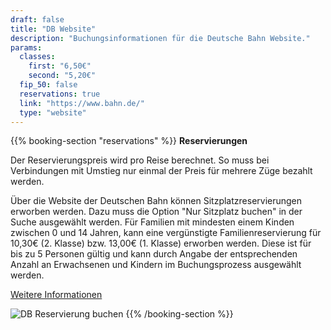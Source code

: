 ```yaml
---
draft: false
title: "DB Website"
description: "Buchungsinformationen für die Deutsche Bahn Website."
params:
  classes:
    first: "6,50€"
    second: "5,20€"
  fip_50: false
  reservations: true
  link: "https://www.bahn.de/"
  type: "website"
---
```


{{% booking-section "reservations" %}}
**Reservierungen**

Der Reservierungspreis wird pro Reise berechnet. So muss bei Verbindungen mit Umstieg nur einmal der Preis für mehrere Züge bezahlt werden.

Über die Website der Deutschen Bahn können Sitzplatzreservierungen erworben werden. Dazu muss die Option "Nur Sitzplatz buchen" in der Suche ausgewählt werden. Für Familien mit mindesten einem Kinden zwischen 0 und 14 Jahren, kann eine vergünstigte Familienreservierung für 10,30€ (2. Klasse) bzw. 13,00€ (1. Klasse) erworben werden. Diese ist für bis zu 5 Personen gültig und kann durch Angabe der entsprechenden Anzahl an Erwachsenen und Kindern im Buchungsprozess ausgewählt werden.

[Weitere Informationen](https://www.bahn.de/angebot/zusatzticket/sitzplatzreservierung)

![DB Reservierung buchen](db_reservation.webp)
{{% /booking-section %}}
